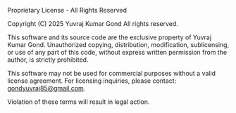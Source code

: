 Proprietary License - All Rights Reserved

Copyright (C) 2025 Yuvraj Kumar Gond
All rights reserved.

This software and its source code are the exclusive property of Yuvraj Kumar Gond. 
Unauthorized copying, distribution, modification, sublicensing, or use of any part of this code, without express written permission from the author, is strictly prohibited.

This software may not be used for commercial purposes without a valid license agreement. 
For licensing inquiries, please contact: gondyuvraj85@gmail.com.

Violation of these terms will result in legal action.
